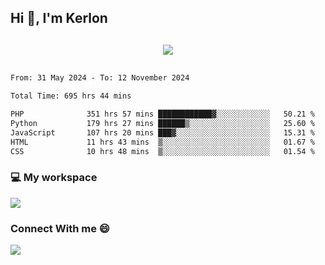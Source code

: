 ## Hi 👋, I'm Kerlon

<p align="center" style="margin: 30px;">
 
 <img src="https://skillicons.dev/icons?i=html,css,bootstrap,js,nodejs,jquery,python,flask,php,mysql,lua,sqlite,firebase">


</p>
<!--START_SECTION:waka-->

```txt
From: 31 May 2024 - To: 12 November 2024

Total Time: 695 hrs 44 mins

PHP              351 hrs 57 mins ████████████▓░░░░░░░░░░░░   50.21 %
Python           179 hrs 27 mins ██████▒░░░░░░░░░░░░░░░░░░   25.60 %
JavaScript       107 hrs 20 mins ███▓░░░░░░░░░░░░░░░░░░░░░   15.31 %
HTML             11 hrs 43 mins  ▒░░░░░░░░░░░░░░░░░░░░░░░░   01.67 %
CSS              10 hrs 48 mins  ▒░░░░░░░░░░░░░░░░░░░░░░░░   01.54 %
```

<!--END_SECTION:waka-->


<p align="center">
 <h3>💻 My workspace</h3>
    <img src="https://skillicons.dev/icons?i=mint" />
</p>

<p align="center">
 <h3>Connect With me 😄</h3> 
    <a href="https://www.linkedin.com/in/kerlon-fernandes"><img src="https://skillicons.dev/icons?i=linkedin" />
  </a>
</p>



